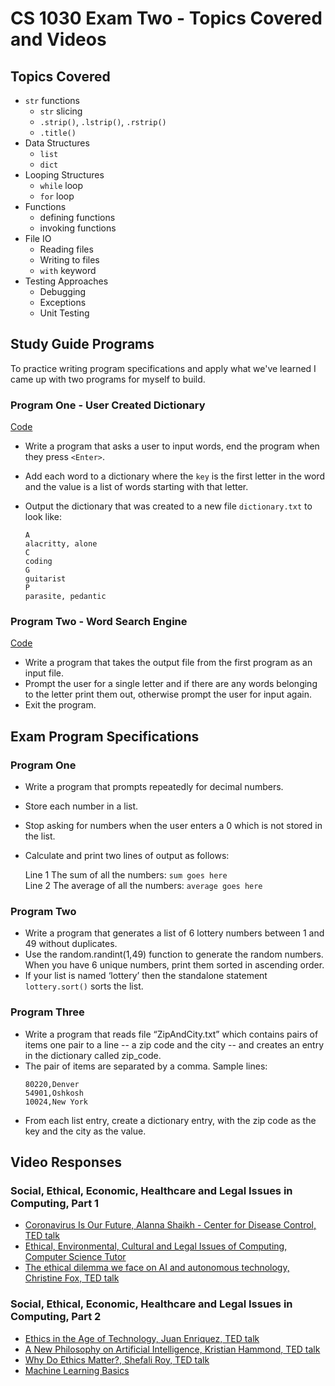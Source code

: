 # CS 1030 Exam Two - Topics Covered and Videos

## Topics Covered

- `str` functions
	- `str` slicing
	- `.strip()`, `.lstrip()`, `.rstrip()`
	- `.title()`
- Data Structures
	- `list`
	- `dict`
- Looping Structures
	- `while` loop
	- `for` loop
- Functions
	- defining functions
	- invoking functions  
- File IO
	- Reading files
	- Writing to files
	- `with` keyword 
- Testing Approaches
	- Debugging
	- Exceptions
	- Unit Testing

## Study Guide Programs

To practice writing program specifications and apply what we've learned I came up with two programs for myself to build.

### Program One - User Created Dictionary

[Code](study_guide_pp1.py)

- Write a program that asks a user to input words, end the program when they press `<Enter>`.
- Add each word to a dictionary where the `key` is the first letter in the word and the value is a list of words starting with that letter.
- Output the dictionary that was created to a new file `dictionary.txt` to look like:

	```
	A
	alacritty, alone 
	C
	coding
	G
	guitarist
	P	
	parasite, pedantic
	```
	
### Program Two - Word Search Engine

[Code](study_guide_pp2.py)


- Write a program that takes the output file from the first program as an input file.
- Prompt the user for a single letter and if there are any words belonging to the letter print them out, otherwise prompt the user for input again.
- Exit the program.


## Exam Program Specifications 

### Program One
- Write a program that prompts repeatedly for decimal numbers. 
- Store each number in a list. 
- Stop asking for numbers when the user enters a 0 which is not stored in the list. 
- Calculate and print two lines of output as follows:

	Line 1		The sum of all the numbers: `sum goes here` \
	Line 2		The average of all the numbers: `average goes here`

### Program Two 

- Write a program that generates a list of 6 lottery numbers between 1 and 49 without duplicates. 
- Use the random.randint(1,49) function to generate the random numbers. When you have 6 unique numbers, print them sorted in ascending order. 
- If your list is named ‘lottery’ then the standalone statement `lottery.sort()` sorts the list. 

### Program Three

- Write a program that reads file “ZipAndCity.txt” which contains pairs of items one pair to a line -- a zip code and the city -- and creates an entry in the dictionary called zip_code. 
- The pair of items are separated by a comma. Sample lines:
	```
	80220,Denver
	54901,Oshkosh
	10024,New York
	```
- From each list entry, create a dictionary entry, with the zip code as the key and the city as the value. 


## Video Responses

### Social, Ethical, Economic, Healthcare and Legal Issues in Computing, Part 1

- [Coronavirus Is Our Future, Alanna Shaikh - Center for Disease Control, TED talk](https://www.youtube.com/watch?v=Fqw-9yMV0sI)
- [Ethical, Environmental, Cultural and Legal Issues of Computing, Computer Science Tutor](https://www.youtube.com/watch?v=_uEvWNdvSwA&list=PLP8nt959Gr8NYRxuIdYQTiwXq-JpWEmiE)
- [The ethical dilemma we face on AI and autonomous technology, Christine Fox, TED talk](https://www.youtube.com/watch?v=3oE88_6jAwc)

### Social, Ethical, Economic, Healthcare and Legal Issues in Computing, Part 2

- [Ethics in the Age of Technology, Juan Enriquez, TED talk](https://www.youtube.com/watch?v=iiAirfn-lBI)
- [A New Philosophy on Artificial Intelligence, Kristian Hammond, TED talk](https://www.youtube.com/watch?v=tr9oe2TZiJw)
- [Why Do Ethics Matter?, Shefali Roy, TED talk](https://www.youtube.com/watch?v=yesE4mcv4CM)
- [Machine Learning Basics](https://www.youtube.com/watch?v=ukzFI9rgwfU)



